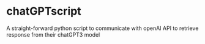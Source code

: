 # chatGPTscript
A straight-forward python script to communicate with openAI API to retrieve response from their chatGPT3 model
